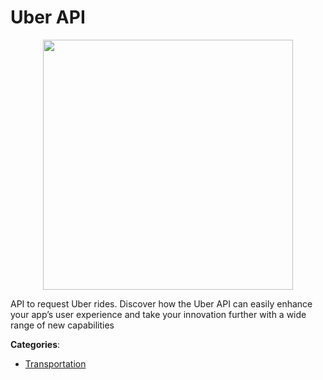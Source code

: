 # Uber API
<p align="center">
    <img width="400" src="https://raw.githubusercontent.com/apis-list/apis-list/apis/uber-api/logo_256x256.png" />
</p>

API to request Uber rides.  Discover how the Uber API can easily enhance your app’s user experience and take your innovation further with a wide range of new capabilities



**Categories**:
- [Transportation](https://github.com/apis-list/apis-list#transportation)




